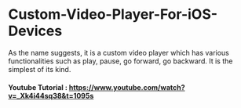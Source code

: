 # Custom-Video-Player-For-iOS-Devices
As the name suggests, it is a custom video player which has various functionalities such as play, pause, go forward, go backward.
It is the simplest of its kind.

#### Youtube Tutorial : https://www.youtube.com/watch?v=_Xk4i44sq38&t=1095s
